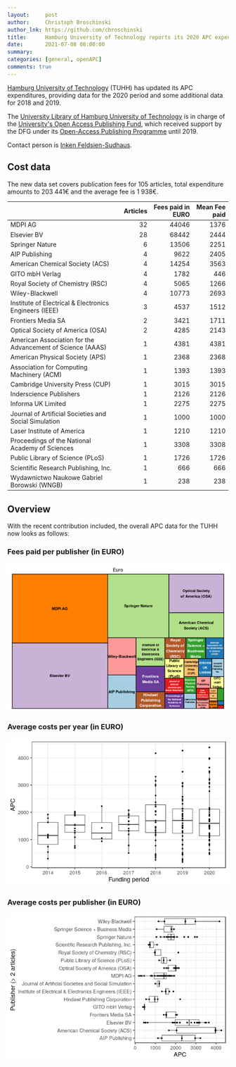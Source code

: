 ```yaml
---
layout:     post
author:     Christoph Broschinski
author_lnk: https://github.com/cbroschinski
title:      Hamburg University of Technology reports its 2020 APC expenditures
date:       2021-07-08 08:00:00
summary:    
categories: [general, openAPC]
comments: true
---
```




[Hamburg University of Technology](http://www.tuhh.de) (TUHH) has updated its APC expenditures, providing data for the 2020 period and some additional data for 2018 and 2019.

The [University Library of Hamburg University of Technology](https://www.tub.tuhh.de/) is in charge of the [University's Open Access Publishing Fund](https://www.tub.tuhh.de/en/publishing/openaccess/publishing-fund/), which received support by the DFG under its [Open-Access Publishing Programme](https://www.dfg.de/en/research_funding/programmes/infrastructure/lis/open_access/infrastructure_funding/index.html#4) until 2019.

Contact person is [Inken Feldsien-Sudhaus](<mailto:openaccess@tuhh.de>).

## Cost data



The new data set covers publication fees for 105 articles, total expenditure amounts to 203 441€ and the average fee is 1 938€.


|                                                           | Articles| Fees paid in EURO| Mean Fee paid|
|:----------------------------------------------------------|--------:|-----------------:|-------------:|
|MDPI AG                                                    |       32|             44046|          1376|
|Elsevier BV                                                |       28|             68442|          2444|
|Springer Nature                                            |        6|             13506|          2251|
|AIP Publishing                                             |        4|              9622|          2405|
|American Chemical Society (ACS)                            |        4|             14254|          3563|
|GITO mbH Verlag                                            |        4|              1782|           446|
|Royal Society of Chemistry (RSC)                           |        4|              5065|          1266|
|Wiley-Blackwell                                            |        4|             10773|          2693|
|Institute of Electrical & Electronics Engineers (IEEE)     |        3|              4537|          1512|
|Frontiers Media SA                                         |        2|              3421|          1711|
|Optical Society of America (OSA)                           |        2|              4285|          2143|
|American Association for the Advancement of Science (AAAS) |        1|              4381|          4381|
|American Physical Society (APS)                            |        1|              2368|          2368|
|Association for Computing Machinery (ACM)                  |        1|              1393|          1393|
|Cambridge University Press (CUP)                           |        1|              3015|          3015|
|Inderscience Publishers                                    |        1|              2126|          2126|
|Informa UK Limited                                         |        1|              2275|          2275|
|Journal of Artificial Societies and Social Simulation      |        1|              1000|          1000|
|Laser Institute of America                                 |        1|              1210|          1210|
|Proceedings of the National Academy of Sciences            |        1|              3308|          3308|
|Public Library of Science (PLoS)                           |        1|              1726|          1726|
|Scientific Research Publishing, Inc.                       |        1|               666|           666|
|Wydawnictwo Naukowe Gabriel Borowski (WNGB)                |        1|               238|           238|

## Overview

With the recent contribution included, the overall APC data for the TUHH now looks as follows:

### Fees paid per publisher (in EURO)

![plot of chunk tree_tuhh_2021_07_08_full](/figure/tree_tuhh_2021_07_08_full-1.png)

###  Average costs per year (in EURO)

![plot of chunk box_tuhh_2021_07_08_year_full](/figure/box_tuhh_2021_07_08_year_full-1.png)

###  Average costs per publisher (in EURO)

![plot of chunk box_tuhh_2021_07_08_publisher_full](/figure/box_tuhh_2021_07_08_publisher_full-1.png)
